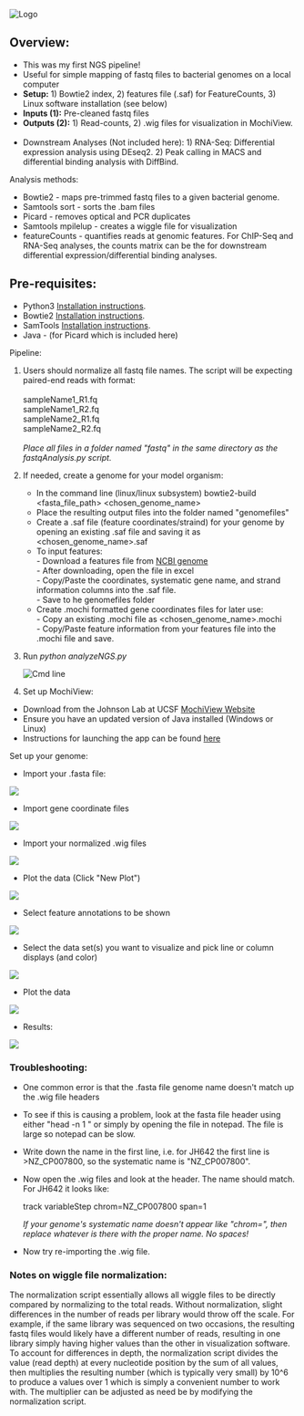 ![Logo](./doc/logo.png)<br>

## Overview:
- This was my first NGS pipeline! 
- Useful for simple mapping of fastq files to bacterial genomes on a local computer
- <b>Setup:</b> 1) Bowtie2 index, 2) features file (.saf) for FeatureCounts, 3) Linux software installation (see below)
- <b>Inputs (1):</b>  Pre-cleaned fastq files 
- <b>Outputs (2):</b> 1) Read-counts, 2) .wig files for visualization in MochiView.<br><br>
- Downstream Analyses (Not included here): 1) RNA-Seq: Differential expression analysis using DEseq2. 2) Peak calling in MACS and differential binding analysis with DiffBind.

Analysis methods: 
- Bowtie2 - maps pre-trimmed fastq files to a given bacterial genome.
- Samtools sort - sorts the .bam files
- Picard - removes optical and PCR duplicates
- Samtools mpilelup - creates a wiggle file for visualization
- featureCounts - quantifies reads at genomic features. For ChIP-Seq and RNA-Seq analyses, the counts matrix can be the for downstream differential expression/differential binding analyses.<br>

## Pre-requisites:
- Python3 [Installation instructions](https://docs.anaconda.com/anaconda/install/linux/).
- Bowtie2 [Installation instructions](https://www.metagenomics.wiki/tools/bowtie2/install).
- SamTools [Installation instructions](https://bioinformaticsreview.com/20210404/installing-samtools-on-ubuntu/#:~:text=%20Installing%20SAMtools%20on%20Ubuntu%20%201%20Preparing,We%20are%20in%20the%20same%20directory...%20More%20).
- Java - (for Picard which is included here)


Pipeline:
1) Users should normalize all fastq file names. The script will be expecting paired-end reads with format:<br><br>
           sampleName1_R1.fq<br>
           sampleName1_R2.fq<br>
           sampleName2_R1.fq<br>
           sampleName2_R2.fq<br><br>
           <i>Place all files in a folder named "fastq" in the same directory as the fastqAnalysis.py script.</i>

2) If needed, create a genome for your model organism:
      - In the command line (linux/linux subsystem) bowtie2-build <fasta_file_path> <chosen_genome_name>
      - Place the resulting output files into the folder named "genomefiles"
      - Create a .saf file (feature coordinates/straind) for your genome by opening an existing .saf file and saving it as <chosen_genome_name>.saf
      - To input features:<br>
             - Download a features file from [NCBI genome](https://www.ncbi.nlm.nih.gov/genome/browse#!/overview/)<br>
             - After downloading, open the file in excel<br>
             - Copy/Paste the coordinates, systematic gene name, and strand information columns into the .saf file.<br>
             - Save to he genomefiles folder<br>
      - Create .mochi formatted gene coordinates files for later use:<br>
             - Copy an existing .mochi file as <chosen_genome_name>.mochi<br>
             - Copy/Paste feature information from your features file into the .mochi file and save.<br>

3) Run <i>python analyzeNGS.py</i>

      ![Cmd line](./doc/cmd.png)


4) Set up MochiView:
- Download from the Johnson Lab at UCSF [MochiView Website](http://www.johnsonlab.ucsf.edu/mochi/)
- Ensure you have an updated version of Java installed (Windows or Linux)
- Instructions for launching the app can be found [here](http://www.johnsonlab.ucsf.edu/mochiview-downloads)
             
Set up your genome:
- Import your .fasta file:

![](./doc/mochi1.png)

- Import gene coordinate files

![](./doc/mochi2.png)

- Import your normalized .wig files

![](./doc/mochi3.png)

- Plot the data (Click "New Plot")

![](./doc/mochi8.png)

- Select feature annotations to be shown

![](./doc/mochi5.png)

- Select the data set(s) you want to visualize and pick line or column displays (and color)

![](./doc/mochi6.png)

- Plot the data

![](./doc/mochi9.png)

- Results:

![](./doc/mochi7.png)


### Troubleshooting:
- One common error is that the .fasta file genome name doesn't match up the .wig file headers
- To see if this is causing a problem, look at the fasta file header using either "head -n 1 <fastaFilePath>" or simply by opening the file in notepad. The file is large so notepad can be slow.
- Write down the name in the first line, i.e. for JH642 the first line is >NZ_CP007800, so the systematic name is "NZ_CP007800".
- Now open the .wig files and look at the header. The name should match. For JH642 it looks like:

     track
     variableStep chrom=NZ_CP007800 span=1

     <i>If your genome's systematic name doesn't appear like "chrom=<systematicName>", then replace whatever is there with the proper name. No spaces!</i>

- Now try re-importing the .wig file.

### Notes on wiggle file normalization: 
The normalization script essentially allows all wiggle files to be directly compared by normalizing to the total reads. Without normalization, slight differences in the number of reads per library would throw off the scale. For example, if the same library was sequenced on two occasions, the resulting fastq files would likely have a different number of reads, resulting in one library simply having higher values than the other in visualization software. To account for differences in depth, the normalization script divides the value (read depth) at every nucleotide position by the sum of all values, then multiplies the resulting number (which is typically very small) by 10^6 to produce a values over 1 which is simply a convenient number to work with. The multiplier can be adjusted as need be by modifying the normalization script.  